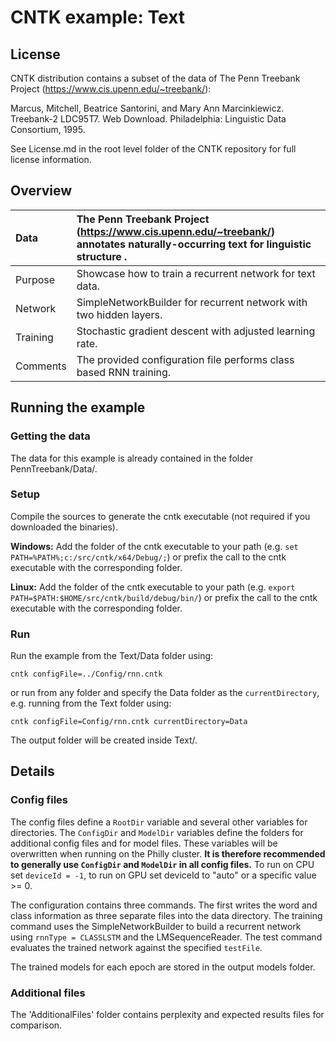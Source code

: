 # CNTK example: Text 

## License

CNTK distribution contains a subset of the data of The Penn Treebank Project (https://www.cis.upenn.edu/~treebank/):

Marcus, Mitchell, Beatrice Santorini, and Mary Ann Marcinkiewicz. Treebank-2 LDC95T7. Web Download. Philadelphia: Linguistic Data Consortium, 1995.

See License.md in the root level folder of the CNTK repository for full license information.

## Overview

|Data      |The Penn Treebank Project (https://www.cis.upenn.edu/~treebank/) annotates naturally-occurring text for linguistic structure .
|:---------|:---|
|Purpose   |Showcase how to train a recurrent network for text data.
|Network   |SimpleNetworkBuilder for recurrent network with two hidden layers.
|Training  |Stochastic gradient descent with adjusted learning rate.
|Comments  |The provided configuration file performs class based RNN training.

## Running the example

### Getting the data

The data for this example is already contained in the folder PennTreebank/Data/.

### Setup

Compile the sources to generate the cntk executable (not required if you downloaded the binaries).

__Windows:__ Add the folder of the cntk executable to your path 
(e.g. `set PATH=%PATH%;c:/src/cntk/x64/Debug/;`) 
or prefix the call to the cntk executable with the corresponding folder. 

__Linux:__ Add the folder of the cntk executable to your path 
(e.g. `export PATH=$PATH:$HOME/src/cntk/build/debug/bin/`) 
or prefix the call to the cntk executable with the corresponding folder. 

### Run

Run the example from the Text/Data folder using:

`cntk configFile=../Config/rnn.cntk`

or run from any folder and specify the Data folder as the `currentDirectory`, 
e.g. running from the Text folder using:

`cntk configFile=Config/rnn.cntk currentDirectory=Data`

The output folder will be created inside Text/.

## Details

### Config files

The config files define a `RootDir` variable and several other variables for directories. 
The `ConfigDir` and `ModelDir` variables define the folders for additional config files and for model files. 
These variables will be overwritten when running on the Philly cluster. 
__It is therefore recommended to generally use `ConfigDir` and `ModelDir` in all config files.__ 
To run on CPU set `deviceId = -1`, to run on GPU set deviceId to "auto" or a specific value >= 0.

The configuration contains three commands. 
The first writes the word and class information as three separate files into the data directory.
The training command uses the SimpleNetworkBuilder to build a recurrent network 
using `rnnType = CLASSLSTM` and the LMSequenceReader.
The test command evaluates the trained network against the specified `testFile`.

The trained models for each epoch are stored in the output models folder. 

### Additional files

The 'AdditionalFiles' folder contains perplexity and expected results files for comparison.
